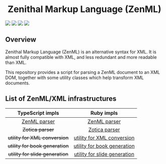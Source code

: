 <div align="center">
<h1>Zenithal Markup Language (ZenML)</h1>
</div>

![](https://img.shields.io/github/package-json/v/Ziphil/Zenml)
![](https://img.shields.io/github/commit-activity/y/Ziphil/Zenml?label=commits)
![](https://img.shields.io/endpoint.svg?url=https%3A%2F%2Factions-badge.atrox.dev%2FZiphil%2FZenml%2Fbadge%3Fref%3Ddevelop&label=test&style=flat&logo=none)
[![](https://img.shields.io/codecov/c/github/Ziphil/Zenml)](https://app.codecov.io/gh/Ziphil/Zenml)


## Overview
Zenithal Markup Language (ZenML) is an alternative syntax for XML.
It is almost fully compatible with XML, and less redundant and more readable than XML.

This repository provides a script for parsing a ZenML document to an XML DOM, together with some utility classes which help transform XML documents.

## List of ZenML/XML infrastructures

| TypeScript impls | Ruby impls |
|:--:|:--:|
| [ZenML parser](https://github.com/Ziphil/Zenml) | [ZenML parser](https://github.com/Ziphil/Zenithal) |
| ~~Zotica parser~~ | [Zotica parser](https://github.com/Ziphil/ZenithalMathWeb) |
| ~~utility for XML conversion~~ | [utility for XML conversion](https://github.com/Ziphil/Zenithal) |
| ~~utility for book generation~~ | [utility for book generation](https://github.com/Ziphil/ZenithalBook) |
| ~~utility for slide generation~~ | [utility for slide generation](https://github.com/Ziphil/ZenithalSlide) |